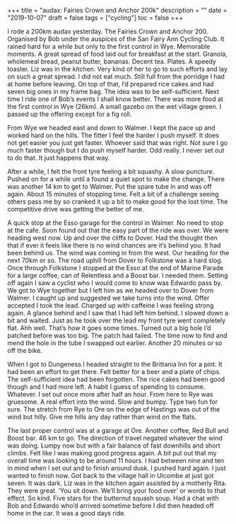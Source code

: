+++
title = "audax: Fairies Crown and Anchor 200k"
description = ""
date = "2019-10-07"
draft = false
tags = ["cycling"]
toc = false
+++

I rode a 200km audax yesterday. The Fairies Crown and Anchor 200. Organised by Bob under the auspices of the San Fairy Ann Cycling Club. It rained hard for a while but only to the first control in Wye. Memorable moments. A great spread of food laid out for breakfast at the start. Granola, wholemeal bread, peanut butter, bananas. Decent tea. Plates. A speedy toaster. Liz was in the kitchen. Very kind of her to go to such efforts and lay on such a great spread. I did not eat much. Still full from the porridge I had at home before leaving. On top of that, I’d prepared rice cakes and had seven big ones in my frame bag. The idea was to be self-sufficient. Next time I ride one of Bob’s events I shall know better. There was more food at the first control in Wye (26km). A small gazebo on the wet village green. I passed up the offering except for a fig roll.

From Wye we headed east and down to Walmer. I kept the pace up and worked hard on the hills. The fitter I feel the harder I push myself. It does not get easier you just get faster. Whoever said that was right. Not sure I go much faster though but I do push myself harder. Odd really. I never set out to do that. It just happens that way.

After a while, I felt the front tyre feeling a bit squashy. A slow puncture. Pushed on for a while until a found a quiet spot to make the change. There was another 14 km to get to Walmer. Put the spare tube in and was off again. About 15 minutes of stopping time. Felt a bit of a challenge seeing others pass me by so cranked it up a bit to make good for the lost time. The competitive drive was getting the better of me.

A quick stop at the Esso garage for the control in Walmer. No need to stop at the cafe. Soon found out that the easy part of the ride was over. We were heading west now. Up and over the cliffs to Dover. Had the thought then that if ever it feels like there is no wind chances are it’s behind you. It had been behind us. The wind was coming in from the west. Our heading for the next 70km or so. The road uphill from Dover to Folkstone was a hard slog. Once through Folkstone I stopped at the Esso at the end of Marine Parade for a large coffee, can of Relentless and a Boost bar. I needed them. Setting off again I saw a cyclist who I would come to know was Edwardo pass by. We got to Wye together but I left him as we headed over to Dover from Walmer. I caught up and suggested we take turns into the wind. Offer accepted I took the lead. Charged up with caffeine I was feeling strong again. A glance behind and I saw that I had left him behind. I slowed down a bit and waited. Just as he took over the lead my front tyre went completely flat. Ahh well. That’s how it goes some times. Turned out a big hole I’d patched before was too big. The patch had failed. The time now to find and mend the hole in the tube I swapped out earlier. Another 20 minutes or so off the bike.

When I got to Dungeness I headed straight to the Brittania Inn for a pint. It had been an effort to get there. Felt better for a beer and a plate of chips. The self-sufficient idea had been forgotten. The rice cakes had been good though and I had more left. A habit I guess of spending to consume. Whatever. I set out once more after half an hour. From here to Rye was gruesome. A real effort into the wind. Slow and bumpy. Type two fun for sure. The stretch from Rye to Ore on the edge of Hastings was out of the wind but hilly. Give me hills any day rather than wind on the flats.

The last proper control was at a garage at Ore. Another coffee, Red Bull and Boost bar. 46 km to go. The direction of travel negated whatever the wind was doing. Lumpy now but with a fair balance of fast downhills and short climbs. Felt like I was making good progress again. A bit put out that my overall time was looking to be around 11 hours. I had between nine and ten in mind when I set out and to finish around dusk. I pushed hard again. I just wanted to finish now. Got back to the village hall in Ulcombe at just got seven. It was dark. Liz was in the kitchen again assisted by a motherly Rita. They were great. ‘You sit down. We’ll bring your food over’ or words to that effect. So kind. Five stars for the butternut squash soup. Had a chat with Bob and Edwardo who’d arrived sometime before I did then headed off home in the car. It was a good days ride.